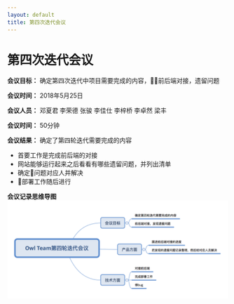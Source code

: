 ```yaml
---
layout: default
title: 第四次迭代会议
---
```


# 第四次迭代会议

**会议目标：** 确定第四次迭代中项目需要完成的内容，前后端对接，遗留问题

**会议时间：** 2018年5月25日

**会议人员：** 邓夏君 李荣德 张骏 李佳仕 李梓桥 李卓然 梁丰

**会议时间：** 50分钟

**会议结果：**
确定了第四轮迭代需要完成的内容
- 首要工作是完成前后端的对接
- 网站能够运行起来之后看看有哪些遗留问题，并列出清单
- 确定问题对应人并解决
- 部署工作随后进行

**会议记录思维导图**
![meeting4](/assets/meeting4.png)